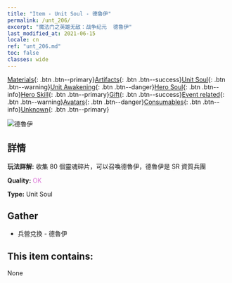 ```yaml
---
title: "Item - Unit Soul - 德魯伊"
permalink: /unt_206/
excerpt: "魔法门之英雄无敌：战争纪元  德魯伊"
last_modified_at: 2021-06-15
locale: cn
ref: "unt_206.md"
toc: false
classes: wide
---
```

 [Materials](/ItemsCN/){: .btn .btn--primary}[Artifacts](/ItemsCN/Artifacts/){: .btn .btn--success}[Unit Soul](/ItemsCN/UnitSoul/){: .btn .btn--warning}[Unit Awakening](/ItemsCN/UnitAwakening/){: .btn .btn--danger}[Hero Soul](/ItemsCN/HeroSoul/){: .btn .btn--info}[Hero Skill](/ItemsCN/HeroSkill/){: .btn .btn--primary}[Gift](/ItemsCN/Gift/){: .btn .btn--success}[Event related](/ItemsCN/Events/){: .btn .btn--warning}[Avatars](/ItemsCN/Avatars/){: .btn .btn--danger}[Consumables](/ItemsCN/Consumables/){: .btn .btn--info}[Unknown](/ItemsCN/Unknown/){: .btn .btn--primary}

 ![德魯伊](/images/u/ti_deluyi.jpg)

## 詳情
 **玩法詳解:** 收集 80 個靈魂碎片，可以召喚德魯伊，德魯伊是 SR 資質兵團

 **Quality:** <span style="color: #DA70D6">OK</span>

 **Type:** Unit Soul

## Gather

*    兵營兌換 - 德魯伊 

## This item contains:

  None

